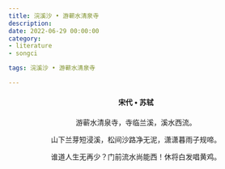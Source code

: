 ```yaml
---
title: 浣溪沙 • 游蕲水清泉寺
description:
date: 2022-06-29 00:00:00
category:
- literature
- songci

tags: 浣溪沙 • 游蕲水清泉寺

---
```


<div id="poem-author">
    宋代 • 苏轼
</div>
<div id="poem-body">
<p class="poem-paragraph">游蕲水清泉寺，寺临兰溪，溪水西流。</p>
<p class="poem-paragraph"></p>
<p class="poem-paragraph">山下兰芽短浸溪，松间沙路净无泥，潇潇暮雨子规啼。</p>
<p class="poem-paragraph">谁道人生无再少？门前流水尚能西！休将白发唱黄鸡。</p>

</div>

<style>

#poem-author {
    width: 100%;
    text-align: center;
    margin: 20px 0;
    font-weight: bold;
}
#poem-body {
    width: 100%;
    text-align: center;
}
.poem-paragraph {
    font-family: "仿宋"
}

</style>